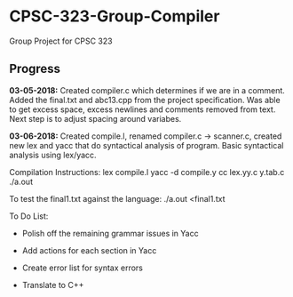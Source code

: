 # CPSC-323-Group-Compiler
Group Project for CPSC 323

## Progress
**03-05-2018:** 
Created compiler.c which determines if we are in a comment. 
Added the final.txt and abc13.cpp from the project specification.
Was able to get excess space, excess newlines and comments removed from text.
Next step is to adjust spacing around variabes.

**03-06-2018:**
Created compile.l, renamed compiler.c -> scanner.c, created new lex and yacc that do syntactical analysis of program.
Basic syntactical analysis using lex/yacc.

Compilation Instructions:
lex compile.l
yacc -d compile.y
cc lex.yy.c y.tab.c
./a.out

To test the final1.txt against the language:
./a.out <final1.txt

To Do List:

* Polish off the remaining grammar issues in Yacc

* Add actions for each section in Yacc

* Create error list for syntax errors

* Translate to C++
